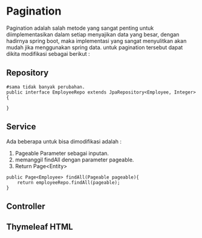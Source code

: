 # Pagination

Pagination adalah salah metode yang sangat penting untuk diimplementasikan dalam setiap menyajikan data yang besar, dengan hadirnya spring boot, maka implementasi yang sangat menyulitkan akan mudah jika menggunakan spring data. untuk pagination tersebut dapat dikita modifikasi sebagai berikut :

## Repository

```
#sama tidak banyak perubahan.
public interface EmployeeRepo extends JpaRepository<Employee, Integer> {

}
```

## Service

Ada beberapa untuk bisa dimodifikasi adalah : 

1. Pageable Parameter sebagai inputan.
2. memanggil findAll dengan parameter pageable.
3. Return Page&lt;Entity&gt;

```
public Page<Employee> findAll(Pageable pageable){
    return employeeRepo.findAll(pageable);
}
```

## Controller

## Thymeleaf HTML



